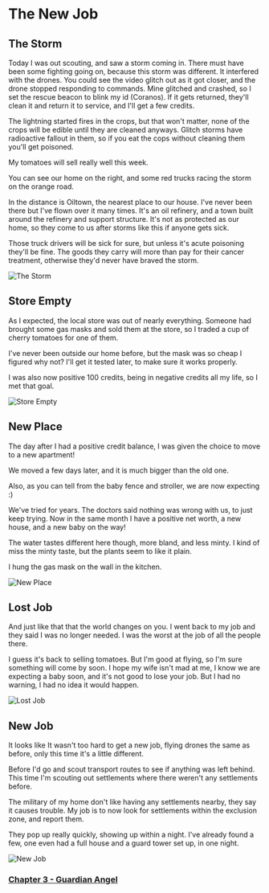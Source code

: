 
# The New Job

## The Storm

Today I was out scouting, and saw a storm coming in. There must have been some fighting going on, because this storm was different. It interfered with the drones. You could see the video glitch out as it got closer, and the drone stopped responding to commands. Mine glitched and crashed, so I set the rescue beacon to blink my id (Coranos). If it gets returned, they'll clean it and return it to service, and I'll get a few credits.

The lightning started fires in the crops, but that won't matter, none of the crops will be edible until they are cleaned anyways. Glitch storms have radioactive fallout in them, so if you eat the cops without cleaning them you'll get poisoned.

My tomatoes will sell really well this week.

You can see our home on the right, and some red trucks racing the storm on the orange road.

In the distance is Oiltown, the nearest place to our house. I've never been there but I've flown over it many times. It's an oil refinery, and a town built around the refinery and support structure. It's not as protected as our home, so they come to us after storms like this if anyone gets sick.

Those truck drivers will be sick for sure, but unless it's acute poisoning they'll be fine. The goods they carry will more than pay for their cancer treatment, otherwise they'd never have braved the storm.

![The Storm](https://i.imgur.com/b6pd6eZ.jpg)

## Store Empty

As I expected, the local store was out of nearly everything. Someone had brought some gas masks and sold them at the store, so I traded a cup of cherry tomatoes for one of them.

I've never been outside our home before, but the mask was so cheap I figured why not? I'll get it tested later, to make sure it works properly.

I was also now positive 100 credits, being in negative credits all my life, so I met that goal.

![Store Empty](https://i.imgur.com/xqDu35K.jpg)

## New Place

The day after I had a positive credit balance, I was given the choice to move to a new apartment!

We moved a few days later, and it is much bigger than the old one.

Also, as you can tell from the baby fence and stroller, we are now expecting :)

We've tried for years. The doctors said nothing was wrong with us, to just keep trying. Now in the same month I have a positive net worth, a new house, and a new baby on the way!

The water tastes different here though, more bland, and less minty.
I kind of miss the minty taste, but the plants seem to like it plain.

I hung the gas mask on the wall in the kitchen.

![New Place](https://i.imgur.com/AeQP91y.jpg)

## Lost Job

And just like that that the world changes on you. I went back to my job and they said I was no longer needed. I was the worst at the job of all the people there.

I guess it's back to selling tomatoes. But I'm good at flying, so I'm sure something will come by soon. I hope my wife isn't mad at me, I know we are expecting a baby soon, and it's not good to lose your job. But I had no warning, I had no idea it would happen.

![Lost Job](https://i.imgur.com/MJMP66h.jpg)

## New Job

It looks like It wasn't too hard to get a new job, flying drones the same as before, only this time it's a little different.

Before I'd go and scout transport routes to see if anything was left behind. This time I'm scouting out settlements where there weren't any settlements before.

The military of my home don't like having any settlements nearby, they say it causes trouble. My job is to now look for settlements within the exclusion zone, and report them.

They pop up really quickly, showing up within a night. I've already found a few, one even had a full house and a guard tower set up, in one night.

![New Job](https://i.imgur.com/XFthsHQ.jpg)

### [Chapter 3 - Guardian Angel](003-chapter.md)
